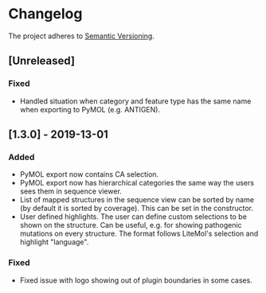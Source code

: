 # Changelog

The project adheres to [Semantic Versioning](https://semver.org/spec/v2.0.0.html).

##  [Unreleased]

### Fixed
- Handled situation when category and feature type has the same name when exporting to PyMOL (e.g. ANTIGEN).

## [1.3.0] - 2019-13-01

### Added
- PyMOL export now contains CA selection.
- PyMOL export now has hierarchical categories the same way the users sees them in sequence viewer.
- List of mapped structures in the sequence view can be sorted by name (by default it is sorted by coverage).
This can be set in the constructor.
- User defined highlights. The user can define custom selections to be shown on the structure. Can be useful, 
e.g. for showing pathogenic mutations on every structure. The format follows LiteMol's selection and 
 highlight "language".

### Fixed
- Fixed issue with logo showing out of plugin boundaries in some cases.


